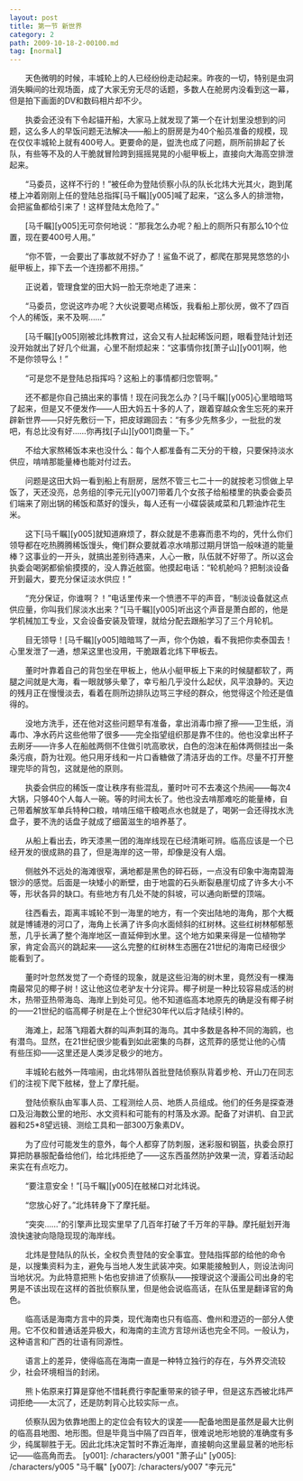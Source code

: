 ```yaml
---
layout: post
title: 第一节 新世界
category: 2
path: 2009-10-18-2-00100.md
tag: [normal]
---
```


　　天色微明的时候，丰城轮上的人已经纷纷走动起来。昨夜的一切，特别是虫洞消失瞬间的壮观场面，成了大家无穷无尽的话题，多数人在舱房内没看到这一幕，但是拍下画面的DV和数码相片却不少。

　　执委会还没有下令起锚开船，大家马上就发现了第一个在计划里没想到的问题，这么多人的早饭问题无法解决——船上的厨房是为40个船员准备的规模，现在仅仅丰城轮上就有400号人。更要命的是，盥洗也成了问题，厕所前排起了长队，有些等不及的人干脆就冒险跨到摇摇晃晃的小艇甲板上，直接向大海高空排泄起来。

　　“马委员，这样不行的！”被任命为登陆侦察小队的队长北炜大光其火，跑到尾楼上冲着刚刚上任的登陆总指挥[马千瞩][y005]喊了起来，“这么多人的排泄物，会把鲨鱼都给引来了！这样登陆太危险了。”

　　[马千瞩][y005]无可奈何地说：“那我怎么办呢？船上的厕所只有那么10个位置，现在要400号人用。”

　　“你不管，一会要出了事故就不好办了！鲨鱼不说了，都爬在那晃晃悠悠的小艇甲板上，摔下去一个连捞都不用捞。”

　　正说着，管理食堂的田大妈一脸无奈地走了进来：

　　“马委员，您说这咋办呢？大伙说要喝点稀饭，我看船上那伙房，做不了四百个人的稀饭，来不及啊……”

　　[马千瞩][y005]刚被北炜教育过，这会又有人扯起稀饭问题，眼看登陆计划还没开始就出了好几个纰漏，心里不耐烦起来：“这事情你找[萧子山][y001]啊，他不是你领导么！”

　　“可是您不是登陆总指挥吗？这船上的事情都归您管啊。”

　　还不都是你自己搞出来的事情！现在问我怎么办？[马千瞩][y005]心里暗暗骂了起来，但是又不便发作——人田大妈五十多的人了，跟着穿越众舍生忘死的来开辟新世界——只好先敷衍一下，把皮球踢回去：“有多少先熬多少，一批批的发吧，有总比没有好……你再找[子山][y001]商量一下。”

　　不给大家熬稀饭本来也没什么：每个人都准备有二天分的干粮，只要保持淡水供应，啃啃那能量棒也能对付过去。

　　问题是这田大妈一看到船上有厨房，居然不管三七二十一的就按老习惯做上早饭了，天还没亮，总务组的[李元元][y007]带着几个女孩子给船楼里的执委会委员们端来了刚出锅的稀饭和蒸好的馒头，每人还有一小碟袋装咸菜和几颗油炸花生米。

　　这下[马千瞩][y005]就知道麻烦了，群众就是不患寡而患不均的，凭什么你们领导都在吃热腾腾稀饭馒头，俺们群众要就着凉水啃那过期月饼馅一般味道的能量棒？这事业的一开头，就搞出差别待遇来，人心一散，队伍就不好带了。所以这会执委会喝粥都偷偷摸摸的，没人靠近舷窗。他摸起电话：“轮机舱吗？把制淡设备开到最大，要充分保证淡水供应！”

　　“充分保证，你谁啊？！”电话里传来一个愤懑不平的声音，“制淡设备就这点供应量，你叫我们尿淡水出来？”[马千瞩][y005]听出这个声音是萧白郎的，他是学机械加工专业，又会设备安装及管理，就给分配去跟船学习了三个月轮机。

　　目无领导！[马千瞩][y005]暗暗骂了一声，你个伪娘，看不我把你卖泰国去！心里发泄了一通，想呆这里也没用，干脆跟着北炜下甲板去。

　　董时叶靠着自己的背包坐在甲板上，他从小艇甲板上下来的时候腿都软了，两腿之间就是大海，看一眼就够头晕了，幸亏船几乎没什么起伏，风平浪静的。天边的残月正在慢慢淡去，看着在厕所边排队边骂三字经的群众，他觉得这个险还是值得的。

　　没地方洗手，还在他对这些问题早有准备，拿出消毒巾擦了擦——卫生纸，消毒巾、净水药片这些他带了很多——完全指望组织那是靠不住的。他也没拿出杯子去刷牙——许多人在船舷两侧不住做引吭高歌状，白色的泡沫在船体两侧挂出一条条污痕，蔚为壮观。他只用牙线和一片口香糖做了清洁牙齿的工作。尽量不打开整理完毕的背包，这就是他的原则。

　　执委会供应的稀饭一度让秩序有些混乱，董时叶可不去凑这个热闹——每次4大锅，只够40个人每人一碗。等的时间太长了。他也没去啃那难吃的能量棒，自己带着解放军单兵特种口粮，啃啃压缩干粮喝点水也就是了，喝粥一会还得找水洗盘子，要不洗的话盘子就成了细菌滋生的培养基了。

　　从船上看出去，昨天漆黑一团的海岸线现在已经清晰可辨。临高应该是一个已经开发的很成熟的县了，但是海岸的这一带，却像是没有人烟。

　　侧舷外不远处的海滩很窄，满地都是黑色的碎石砾，一点没有印象中海南碧海银沙的感觉。后面是一块矮小的断壁，由于地震的石头断裂悬崖切成了许多大小不等，形状各异的缺口。有些地方有几处不陡的斜坡，可以通向断壁的顶端。

　　往西看去，距离丰城轮不到一海里的地方，有一个突出陆地的海角，那个大概就是博铺港的河口了，海角上长满了许多向水面倾斜的红树林。这些红树林郁郁葱葱，几乎长满了整个海岸地区一直延伸到水里。这个地方如果来得是一位植物学家，肯定会高兴的跳起来——这么完整的红树林生态圈在21世纪的海南已经很少能看到了。

　　董时叶忽然发觉了一个奇怪的现象，就是这些沿海的树木里，竟然没有一棵海南最常见的椰子树！这让他这位老驴友十分诧异。椰子树是一种比较容易成活的树木，热带亚热带海岛、海岸上到处可见。他不知道临高本地原先的确是没有椰子树的——21世纪的临高椰子树是在上个世纪30年代以后才陆续引种的。

　　海滩上，起落飞翔着大群的叫声刺耳的海鸟。其中多数是各种不同的海鸥，也有潜鸟。显然，在21世纪很少能看到如此密集的鸟群，这荒莽的感觉让他的心情有些压抑——这里还是人类涉足极少的地方。

　　丰城轮右舷外一阵喧闹，由北炜带队首批登陆侦察队背着步枪、开山刀在同志们的注视下爬下舷梯，登上了摩托艇。

　　登陆侦察队由军事人员、工程测绘人员、地质人员组成。他们的任务是探查港口及沿海数公里的地形、水文资料和可能有的村落及水源。配备了对讲机、自卫武器和25*8望远镜、测绘工具和一部300万象素DV。

　　为了应付可能发生的意外，每个人都穿了防刺服，迷彩服和钢盔，执委会原打算把防暴服配备给他们，给北炜拒绝了——这东西虽然防护效果一流，穿着活动起来实在有点吃力。

　　“要注意安全！”[马千瞩][y005]在舷梯口对北炜说。

　　“您放心好了。”北炜转身下了摩托艇。

　　“突突……”的引擎声比现实里早了几百年打破了千万年的平静。摩托艇划开海浪快速驶向隐隐现现的海岸线。

　　北炜是登陆队的队长，全权负责登陆的安全事宜。登陆指挥部的给他的命令是，以搜集资料为主，避免与当地人发生武装冲突。如果能接触到人，则设法询问当地状况。为此特意把熊卜佑也安排进了侦察队——按理说这个漫画公司出身的宅男是不该出现在这样的首批侦察队里，但是他会说临高话，在队伍里是翻译官的角色。

　　临高话是海南方言中的异类，现代海南也只有临高、儋州和澄迈的一部分人使用。它不仅和普通话差异极大，和海南的主流方言琼州话也完全不同。一般认为，这种语言和广西的壮语有同源性。

　　语言上的差异，使得临高在海南一直是一种特立独行的存在，与外界交流较少，社会环境相当的封闭。

　　熊卜佑原来打算是穿他不惜耗费行李配重带来的锁子甲，但是这东西被北炜严词拒绝——太沉了，还是防刺背心比较实际一点。

　　侦察队因为依靠地图上的定位会有较大的误差——配备地图是虽然是最大比例的临高县地图、地形图。但是毕竟当中隔了四百年，很难说地形地貌的准确度有多少，纯属聊胜于无。因此北炜决定暂时不靠近海岸，直接朝向这里最显著的地形标记——临高角而去。
[y001]: /characters/y001 "萧子山"
[y005]: /characters/y005 "马千瞩"
[y007]: /characters/y007 "李元元"
